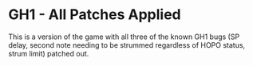 # GH1 - All Patches Applied
This is a version of the game with all three of the known GH1 bugs (SP delay, second note needing to be strummed regardless of HOPO status, strum limit) patched out.